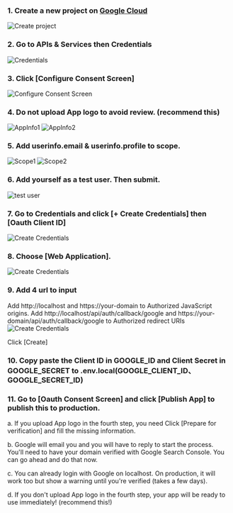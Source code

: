 ### 1. Create a new project on [Google Cloud](https://console.cloud.google.com)
![Create project](https://sorawebui.com/GoogleAuth/1.jpg)

### 2. Go to APIs & Services then Credentials
![Credentials](https://sorawebui.com/GoogleAuth/2.jpg)

### 3. Click [Configure Consent Screen]
![Configure Consent Screen](https://sorawebui.com/GoogleAuth/3.jpg)

### 4. Do not upload App logo to avoid review. (recommend this)
![AppInfo1](https://sorawebui.com/GoogleAuth/4_1.jpg)
![AppInfo2](https://sorawebui.com/GoogleAuth/4_2.jpg)

### 5. Add userinfo.email & userinfo.profile to scope.
![Scope1](https://sorawebui.com/GoogleAuth/5_1.jpg)
![Scope2](https://sorawebui.com/GoogleAuth/5_2.jpg)

### 6. Add yourself as a test user. Then submit.
![test user](https://sorawebui.com/GoogleAuth/6.jpg)

### 7. Go to Credentials and click [+ Create Credentials] then [Oauth Client ID]
![Create Credentials](https://sorawebui.com/GoogleAuth/7.jpg)

### 8. Choose [Web Application].
![Create Credentials](https://sorawebui.com/GoogleAuth/8.jpg)

### 9. Add 4 url to input
Add http://localhost and https://your-domain to Authorized JavaScript origins.
Add http://localhost/api/auth/callback/google and https://your-domain/api/auth/callback/google to Authorized redirect URIs
![Create Credentials](https://sorawebui.com/GoogleAuth/9.jpg)

Click [Create]

### 10. Copy paste the Client ID in GOOGLE_ID and Client Secret in GOOGLE_SECRET to .env.local(GOOGLE_CLIENT_ID、GOOGLE_SECRET_ID)

### 11. Go to [Oauth Consent Screen] and click [Publish App] to publish this to production.

a. If you upload App logo in the fourth step, you need Click [Prepare for verification] and fill the missing information.

b. Google will email you and you will have to reply to start the process. You'll need to have your domain verified with Google Search Console. You can go ahead and do that now.

c. You can already login with Google on localhost. On production, it will work too but show a warning until you're verified (takes a few days).

d. If you don't upload App logo in the fourth step, your app will be ready to use immediately! (recommend this!)
